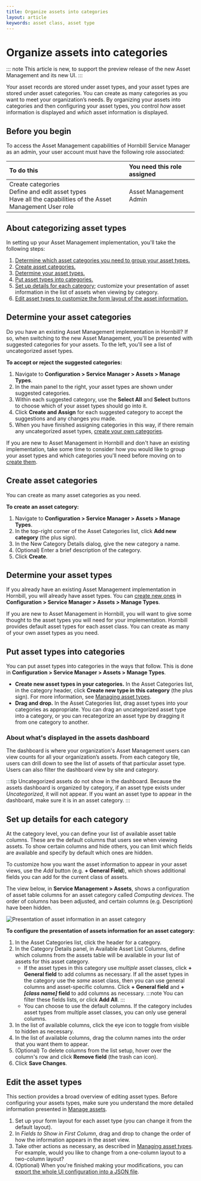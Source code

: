 ```yaml
---
title: Organize assets into categories
layout: article
keywords: asset class, asset type
---
```

# Organize assets into categories

::: note
This article is new, to support the preview release of the new Asset Management and its new UI.
:::

Your asset records are stored under asset types, and your asset types are stored under asset categories. You can create as many categories as you want to meet your organization’s needs. By organizing your assets into categories and then configuring your asset types, you control *how* asset information is displayed and *which* asset information is displayed.

## Before you begin
To access the Asset Management capabilities of Hornbill Service Manager as an admin, your user account must have the following role associated:

|**To do this**|**You need this role assigned**|
|:----|:----|
|Create categories<br>Define and edit asset types<br>Have all the capabilities of the Asset Management User role|Asset Management Admin|

## About categorizing asset types
In setting up your Asset Management implementation, you'll take the following steps:
1. [Determine which asset categories you need to group your asset types.](/servicemanager-config/asset-management/categorize-assets#determine-your-asset-categories)
1. [Create asset categories.](/servicemanager-config/asset-management/categorize-assets#create-asset-categories)
1. [Determine your asset types.](/servicemanager-config/asset-management/categorize-assets#determine-your-asset-types)
1. [Put asset types into categories.](/servicemanager-config/asset-management/categorize-assets#put-asset-types-into-categories)
1. [Set up details for each category]((/servicemanager-config/asset-management/categorize-assets#set-up-details-for-each-category)); customize your presentation of asset information in the list of assets when viewing by category.
1. [Edit asset types to customize the form layout of the asset information.](/servicemanager-config/asset-management/categorize-assets#edit-the-asset-types)

## Determine your asset categories
Do you have an existing Asset Management implementation in Hornbill? If so, when switching to the new Asset Management, you'll be presented with suggested categories for your assets. To the left, you'll see a list of uncategorized asset types.

**To accept or reject the suggested categories:**
1. Navigate to **Configuration > Service Manager > Assets > Manage Types**.
1. In the main panel to the right, your asset types are shown under suggested categories.
1. Within each suggested category, use the **Select All** and **Select** buttons to choose which of your asset types should go into it.
1. Click **Create and Assign** for each suggested category to accept the suggestions and any changes you made.
1. When you have finished assigning categories in this way, if there remain any uncategorized asset types, [create your own categories](/servicemanager-config/asset-management/categorize-assets#create-categories).

If you are new to Asset Management in Hornbill and don't have an existing implementation, take some time to consider how you would like to group your asset types and which categories you'll need before moving on to [create them](/servicemanager-config/asset-management/categorize-assets#create-categories).

## Create asset categories

You can create as many asset categories as you need.

**To create an asset category:**
1. Navigate to **Configuration > Service Manager > Assets > Manage Types**.
1. In the top-right corner of the Asset Categories list, click **Add new category** (the plus sign).
1. In the New Category Details dialog, give the new category a name.
1. (Optional) Enter a brief description of the category.
1. Click **Create**.

## Determine your asset types
If you already have an existing Asset Management implementation in Hornbill, you will already have asset types. You can [create new ones](/servicemanager-config/asset-management/manage-asset-types#managing-asset-types) in **Configuration > Service Manager > Assets > Manage Types**.

If you are new to Asset Management in Hornbill, you will want to give some thought to the asset types you will need for your implementation. Hornbill provides default asset types for each asset class. You can create as many of your own asset types as you need.

## Put asset types into categories
You can put asset types into categories in the ways that follow. This is done in **Configuration > Service Manager > Assets > Manage Types**.

* **Create new asset types in your categories.** In the Asset Categories list, in the category header, click **Create new type in this category** (the plus sign). For more information, see [Managing asset types](/servicemanager-config/asset-management/manage-asset-types#managing-asset-types).
* **Drag and drop.** In the Asset Categories list, drag asset types into your categories as appropriate. You can drag an uncategorized asset type into a category, or you can recategorize an asset type by dragging it from one category to another.

### About what's displayed in the assets dashboard
The dashboard is where your organization's Asset Management users can view counts for all your organization’s assets. From each category tile, users can drill down to see the list of assets of that particular asset type. Users can also filter the dashboard view by site and category.

:::tip
Uncategorized assets do not show in the dashboard. Because the assets dashboard is organized by category, if an asset type exists under *Uncategorized*, it will not appear. If you want an asset type to appear in the dashboard, make sure it is in an asset category.
:::

## Set up details for each category
At the category level, you can define your list of available asset table columns. These are the default columns that users see when viewing assets. To show certain columns and hide others, you can limit which fields are available and specify by default which ones are hidden.

To customize how you want the asset information to appear in your asset views, use the *Add* button (e.g. **+ General Field**), which shows additional fields you can add for the current class of assets.

The view below, in **Service Management > Assets**, shows a configuration of asset table columns for an asset category called *Computing devices*. The order of columns has been adjusted, and certain columns (e.g. Description) have been hidden.

![Presentation of asset information in an asset category](/_books/servicemanager-config/asset-management/images/assets-category-presentation.png)

**To configure the presentation of assets information for an asset category:**
1. In the Asset Categories list, click the header for a category.
1. In the Category Details panel, in Available Asset List Columns, define which columns from the assets table will be available in your list of assets for this asset category.
    * If the asset types in this category use *multiple* asset classes, click **+ General field** to add columns as necessary. If all the asset types in the category use the *same* asset class, then you can use general columns and asset-specific columns. Click **+ General field** and **+*[class name]* field** to add columns as necessary.
       :::note
        You can filter these fields lists, or click **Add All**.
       :::
    * You can choose to use the default columns. If the category includes asset types from multiple asset classes, you can only use general columns.
1. In the list of available columns, click the eye icon to toggle from visible to hidden as necessary.
1. In the list of available columns, drag the column names into the order that you want them to appear.
1. (Optional) To delete columns from the list setup, hover over the column's row and click **Remove field** (the trash can icon).
1. Click **Save Changes**.

## Edit the asset types
This section provides a broad overview of editing asset types. Before configuring your assets types, make sure you understand the more detailed information presented in [Manage assets](/servicemanager-config/asset-management/manage-asset-types).

1. Set up your form layout for each asset type (you can change it from the default layout).
1. In *Fields to Show in First Column*, drag and drop to change the order of how the information appears in the asset view.
1. Take other actions as necessary, as described in [Managing asset types](/servicemanager-config/asset-management/manage-asset-types#managing-asset-types). For example, would you like to change from a one-column layout to a two-column layout?
1. (Optional) When you're finished making your modifications, you can [export the whole UI configuration into a JSON file](/servicemanager-config/asset-management/manage-asset-types#exporting-and-importing-asset-types).

<!----JAMES: Is there anything else we should say here?---->